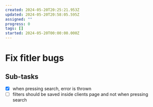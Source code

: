 ```yaml
---
created: 2024-05-20T20:25:21.953Z
updated: 2024-05-20T20:58:05.595Z
assigned: ""
progress: 0
tags: []
started: 2024-05-20T00:00:00.000Z
---
```


# Fix fitler bugs

## Sub-tasks

- [x] when pressing search, error is thrown
- [ ] filters should be saved inside clients page and not when pressing search
